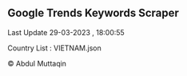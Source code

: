 

## Google Trends Keywords Scraper 
 
Last Update 29-03-2023 , 18:00:55

Country List :
VIETNAM.json



© Abdul Muttaqin 
